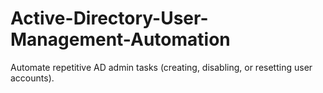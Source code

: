 # Active-Directory-User-Management-Automation
Automate repetitive AD admin tasks (creating, disabling, or resetting user accounts).
